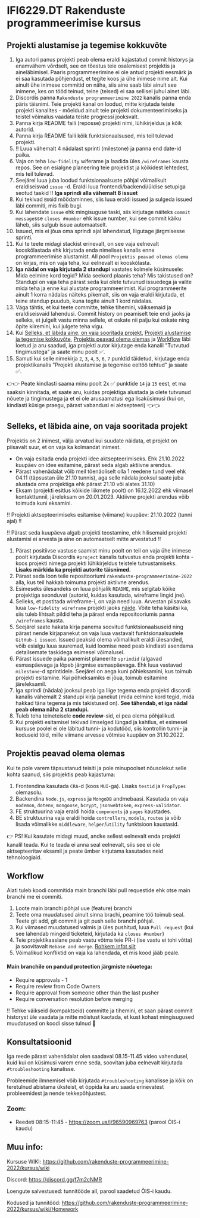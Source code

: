 # IFI6229.DT Rakenduste programmeerimise kursus

## Projekti alustamise ja tegemise kokkuvõte

1. Iga autori panus projekti peab olema eraldi kajastatud commit historys ja enamvähem võrdselt, see on tõestus teie osalemisest projektis ja aineläbimisel. Paaris programmeerimine ei ole antud projekti eesmärk ja ei saa kasutada põhjendust, et tegite koos ja ühe inimese nime alt. Kui ainult ühe inimese commitid on näha, siis aine saab läbi ainult see inimene, kes on tööd teinud, teine (teised) ei saa sellisel juhul ainet läbi.
2. Discordis panna `Rakenduste programmeerimine 2022` kanalis panna enda päris täisnimi. Teie projekti kanal on loodud, mitte kirjutada teiste projekti kanalites - mõeldud ainult teie projekti dokumenteerimiseks ja teistel võimalus vaadata teiste progressi jooksvalt. 
3. Panna kirja README faili (reposse) projekti nimi, lühikirjeldus ja kõik autorid. 
4. Panna kirja README faili kõik funktsionaalsused, mis teil tulevad projekti.
5. ‼️ Luua vähemalt 4 nädalast sprinti (milestone) ja panna end date-id paika.
6. Vaja on teha `low-fidelity` wiferame ja laadida üles `/wireframes` kausta repos. See on esialgne planeering teie projektist ja kõikidest lehtedest, mis teil tulevad.
7. Seejärel luua juba loodud funktsionaalsuste põhjal võimalikult eraldiseisvad `issue` -d. Eraldi luua frontendi/backendi/üldise setupiga seotud taskid ‼️ __Iga sprindi alla vähemalt 8 issuet__
8. Kui tekivad `BUG`id möödaminnes, siis luua eraldi issued ja sulgeda issued läbi commiti, mis fixib bugi.
9. Kui lahendate `issue` ehk mingisuguse taski, siis kirjutage näiteks `commit message`sse `closes #number` ehk issue number, kui see commit käiku läheb, siis sulgub issue automaatselt.
10. Issued, mis ei jõua oma sprindi ajal lahendatud, liigutage järgmisesse sprinti. 
11. Kui te teete midagi stackist erinevalt, on see vaja eelnevalt kooskõlastada ehk kirjutada enda nimelises kanalis enne programmeerimise alustamist. All pool `Projektis peavad olemas olema` on kirjas, mis on vaja teha, kui eelnevalt ei kooskõlasta.
12. **Iga nädal on vaja kirjutada 2 standupi** vastates kolmele küsimusele: Mida eelmine kord tegid? Mida seekord plaanis teha? Mis takistused on? Standupi on vaja teha pärast seda kui olete tutvunud issuedega ja valite mida teha ja enne kui alustate programmeerimist. Kui programmeerite ainult 1 korra nädalas näiteks pikemalt, siis on vaja eraldi kirjutada, et teine standup puudub, kuna tegite ainult 1 kord nädalas.
13. Väga tähtis, et kui teete committe, tehke tihemini, väiksemaid ja eraldiseisvaid lahendusi. Commit history on peamiselt teie endi jaoks ja selleks, et julgelt vastu minna sellele, et oskate nii palju kui oskate ning õpite kiiremini, kui julgete teha vigu.
14. Kui [Selleks, et läbida aine, on vaja sooritada projekt](https://github.com/rakenduste-programmeerimine-2022/kursus/edit/main/README.md#selleks-et-l%C3%A4bida-aine-on-vaja-sooritada-projekt), [Projekti alustamise ja tegemise kokkuvõte](https://github.com/rakenduste-programmeerimine-2022/kursus/edit/main/README.md#projektis-peavad-olema-olemas), [Projektis peavad olema olemas](https://github.com/rakenduste-programmeerimine-2022/kursus/edit/main/README.md#projektis-peavad-olema-olemas) ja [Workflow](https://github.com/rakenduste-programmeerimine-2022/kursus/edit/main/README.md#workflow) läbi loetud ja aru saadud, iga projekti autor kirjutage enda kanalil "Tutvutud tingimustega" ja saate minu poolt ✅.
15. Samuti kui selle nimekirja `2`, `3`, `4`, `5`, `6`, `7` punktid täidetud, kirjutage enda projektikanalis "Projekti alustamise ja tegemise eeltöö tehtud" ja saate ✅.

👉👉 Peate kindlasti saama minu poolt 2x ✅ punktide `14` ja `15` eest, et ma saaksin kinnitada, et saate aru, kuidas projektiga alustada ja olete tutvunud nõuete ja tingimustega ja et ei ole arusaamatusi ega lisaküsimusi (kui on, kindlasti küsige praegu, pärast vabandusi ei aktsepteeri) 👈👈

## Selleks, et läbida aine, on vaja sooritada projekt

Projektis on 2 inimest, välja arvatud kui suudate näidata, et projekt on piisavalt suur, et on vaja ka kolmandat inimest.

* On vaja esitada enda projekti idee aktsepteerimiseks. Ehk 21.10.2022 kuupäev on idee esitamine, pärast seda algab aktiivne arendus.
* Pärast vahenädalat võib meil tõenäoliselt olla 1 reedene tund veel ehk 04.11 (täpsustan üle 21.10 tunnis), aga selle nädala jooksul saate juba alustada oma projektiga ehk pärast 21.10 või alates 31.10)
* Eksam (projekti esitlus kõikide liikmete poolt) on 16.12.2022 ehk viimasel kontakttunnil, järeleksam on 20.01.2023. Aktiivne projekti arendus võib toimuda kuni eksamini.


‼️ Projekti aktsepteerimiseks esitamise (viimane) kuupäev: 21.10.2022 (tunni ajal) ‼️

‼️ Pärast seda kuupäeva algab projekti teostamine, ehk hilisemaid projekti alustamisi ei arvesta ja aine on automaatselt mitte arvestatud ‼️

1. Pärast positiivse vastuse saamist minu poolt on teil on vaja ühe inimese poolt kirjutada Discordis `#project` kanalis tutvustus enda projekti kohta - koos projekti nimega projekti lühikirjeldus teistele tutvustamiseks. **Lisaks märkida ka projekti autorite täisnimed.**
2. Pärast seda loon teile repositooriumi `rakenduste-programmeerimine-2022` alla, kus teil hakkab toimuma projekti aktiivne arendus.
3. Esimeseks ülesandeks on luua põhjalik `README`, mis selgitab kõike projektiga seonduvat (autorid, kuidas kasutada, wireframe lingid jne).
4. Selleks, et postitada wireframe-i, on vaja need luua. Arvestan piisavaks luua `low-fidelity wireframe` projekti jaoks [näide](https://images.ctfassets.net/qop92tnevinq/0LwOZ4G6nxFy7zp62aRqg/a3e19a8955b3a2ef97f3ddf3a25d0b45/low-fidelity-wireframes-web.png?fm=webp&q=80). Võite teha käsitsi ka, siis tuleb lihtsalt pildid teha ja pärast enda repositooriumis panna `/wireframes` kausta.
5. Seejärel saate hakata kirja panema soovitud funktsionaalsuseid ning pärast nende kirjapanekut on vaja luua vastavalt funktsionaalsustele `GitHub-i issued`. Issued peaksid olema võimalikult eraldi ülesanded, võib esialgu luua suuremad, kuid loomise need peab kindlasti asendama detailsemate taskidega esimesel võimalusel.
6. Pärast issuede paika panemist planeerite `sprindid` (algavad esmaspäevaga ja lõpeb järgmise esmaspäevaga. Ehk luua vastavad `milestone`-d sprintidele. Seejärel on aega kuni põhieksamini, kus toimub projekti esitamine. Kui põhieksamiks ei jõua, toimub esitamine järeleksamil.
7. Iga sprindi (nädala) jooksul peab iga liige tegema enda projekti discordi kanalis vähemalt 2 standupi kirja panekut (mida eelmine kord tegid, mida hakkad täna tegema ja mis takistused on). **See tähendab, et iga nädal peab olema näha 2 standupi.** 
8. Tuleb teha teineteisele **code review**-sid, ei pea olema põhjalikud. 
9. Kui projekti esitamisel tekivad ilmselged lüngad ja kahtlus, et esimesel kursuse poolel ei ole läbitud tunni- ja kodutööd, siis kontrollin tunni- ja koduseid töid, mille viimane arvesse võtmise kuupäev on 31.10.2022. 

## Projektis peavad olema olemas
Kui te pole varem täpsustanud teisiti ja pole minupoolset nõusolekut selle kohta saanud, siis projektis peab kajastuma:
1. Frontendina kasutada `CRA`-d (koos `MUI`-ga). Lisaks `testid` ja `PropTypes` olemasolu.
2. Backendina `Node.js`, `express` ja `MongoDB` andmebaasi. Kasutada on vaja `nodemon`, `dotenv`, `mongoose`, `bcrypt`, `jsonwebtoken`, `express-validator`.
3. FE struktuurina vaja eraldi hoida `components` ja `pages` kaustades.
4. BE struktuurina vaja eraldi hoida `controllers`, `models`, `routes` ja võib lisada võimalikke `middleware`, `helper`/`utility` funktsioon kaustasid.

👉 PS! Kui kasutate midagi muud, andke sellest eelnevalt enda projekti kanalil teada. Kui te teada ei anna seal eelnevalt, siis see ei ole aktsepteeritav eksamil ja peate ümber kirjutama kasutades neid tehnoloogiaid. 

## Workflow

Alati tuleb koodi commitida main branchi läbi pull requestide ehk otse main branchi me ei commiti. 

1. Loote main branchi põhjal uue (feature) branchi
2. Teete oma muudatused ainult sinna brachi, peamine töö toimub seal. Teete git add, git commit ja git push selle branchi põhjal.
3. Kui viimased muudatused valmis ja üles pushitud, luua ```Pull request``` (kui see lahendab mingeid ticketeid, kirjutada ka ```closes #number```)
4. Teie projektikaaslane peab vastu võtma teie PR-i (ise vastu ei tohi võtta) ja soovitavalt ```Rebase and merge```. [Rohkem infot siit](https://rietta.com/blog/github-merge-types/)
5. Võimalikud konfliktid on vaja ka lahendada, et mis kood jääb peale. 

#### Main branchile on pandud protection järgmiste nõuetega:
- Require approvals - 1
- Require review from Code Owners 
- Require approval from someone other than the last pusher 
- Require conversation resolution before merging

‼️ Tehke väikseid (kompaktseid) committe ja tihemini, et saan pärast commit historyst üle vaadata ja mitte mõistust kaotada, et kust kohast mingisugused muudatused on koodi sisse tulnud 🤪

## Konsultatsioonid

Iga reede pärast vahenädalat olen saadaval 08.15-11.45 video vahendusel, kuid kui on küsimusi varem enne seda, soovitan juba eelnevalt kirjutada `#troubleshooting` kanalisse.

Probleemide ilmnemisel võib kirjutada `#troubleshooting` kanalisse ja kõik on teretulnud abistama üksteist, et õppida ka aru saada erinevatest probleemidest ja nende tekkepõhjustest.


### Zoom:

- Reedeti 08:15-11:45 - https://zoom.us/j/96590969763 (parool ÕIS-i kaudu)

## Muu info: 

Kursuse WIKI: https://github.com/rakenduste-programmeerimine-2022/kursus/wiki

Discord: https://discord.gg/f7m2cNMR

Loengute salvestused: tunnitööde all, parool saadetud ÕIS-i kaudu.

Kodused ja tunnitööd: https://github.com/rakenduste-programmeerimine-2022/kursus/wiki/Homework
